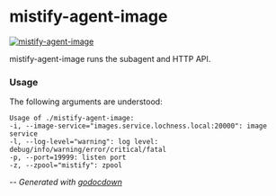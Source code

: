 # mistify-agent-image

[![mistify-agent-image](https://godoc.org/github.com/mistifyio/mistify-agent-image/cmd/mistify-agent-image?status.png)](https://godoc.org/github.com/mistifyio/mistify-agent-image/cmd/mistify-agent-image)

mistify-agent-image runs the subagent and HTTP API.


### Usage

The following arguments are understood:

    Usage of ./mistify-agent-image:
    -i, --image-service="images.service.lochness.local:20000": image service
    -l, --log-level="warning": log level: debug/info/warning/error/critical/fatal
    -p, --port=19999: listen port
    -z, --zpool="mistify": zpool


--
*Generated with [godocdown](https://github.com/robertkrimen/godocdown)*
